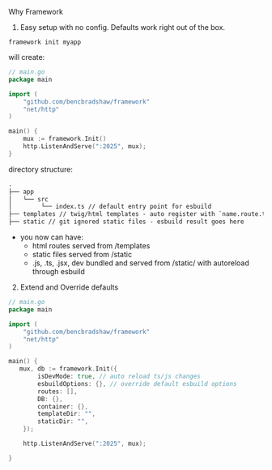 Why Framework

1. Easy setup with no config. Defaults work right out of the box.

```shell
framework init myapp
```

will create:

```go
// main.go
package main

import (
    "github.com/bencbradshaw/framework"
    "net/http"
)

main() {
    mux := framework.Init()
	http.ListenAndServe(":2025", mux);
}
```

directory structure:

```txt
.
├── app
│   └── src
│        └── index.ts // default entry point for esbuild
├── templates // twig/html templates - auto register with `name.route.twig`
├── static // git ignored static files - esbuild result goes here
```

- you now can have:
  - html routes served from /templates
  - static files served from /static
  - .js, .ts, .jsx, dev bundled and served from /static/ with autoreload through esbuild

2. Extend and Override defaults

```go
// main.go
package main

import (
    "github.com/bencbradshaw/framework"
    "net/http"
)

main() {
   mux, db := framework.Init({
        isDevMode: true, // auto reload ts/js changes
        esbuildOptions: {}, // override default esbuild options
        routes: [],
        DB: {},
        container: {},
        templateDir: "",
        staticDir: "",
    });

    http.ListenAndServe(":2025", mux);

}
```
